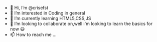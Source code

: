 - 👋 Hi, I’m @crisefst
- 👀 I’m interested in Coding in general
- 🌱 I’m currently learning HTML5,CSS,JS
- 💞️ I’m looking to collaborate on,well i'm looking to learn the basics for now 😃
- 📫 How to reach me ...

<!---
crisefst/crisefst is a ✨ special ✨ repository because its `README.md` (this file) appears on your GitHub profile.
You can click the Preview link to take a look at your changes.
--->

